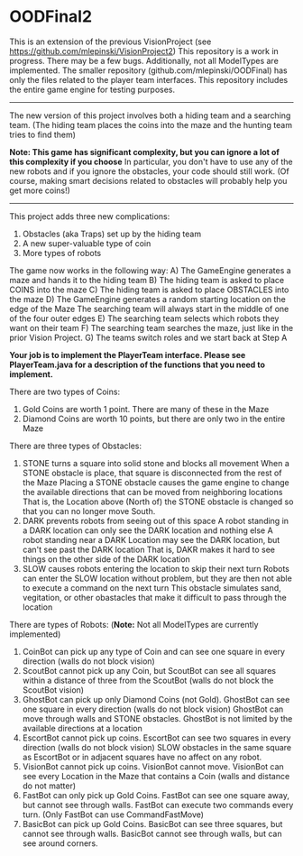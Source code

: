 # OODFinal2

This is an extension of the previous VisionProject (see https://github.com/mlepinski/VisionProject2)
This repository is a work in progress. There may be a few bugs. Additionally, not all ModelTypes are implemented.
The smaller repository (github.com/mlepinski/OODFinal) has only the files related to the player team interfaces.
This repository includes the entire game engine for testing purposes.

**********

The new version of this project involves both a hiding team and a searching team.
(The hiding team places the coins into the maze and the hunting team tries to find them)

**Note: This game has significant complexity, but you can ignore a lot of this complexity if you choose**
In particular, you don't have to use any of the new robots and if you ignore the obstacles, your code should still work. 
(Of course, making smart decisions related to obstacles will probably help you get more coins!)

**********

This project adds three new complications:
1) Obstacles (aka Traps) set up by the hiding team
2) A new super-valuable type of coin
3) More types of robots

The game now works in the following way:
A) The GameEngine generates a maze and hands it to the hiding team
B) The hiding team is asked to place COINS into the maze
C) The hiding team is asked to place OBSTACLES into the maze
D) The GameEngine generates a random starting location on the edge of the Maze
   The searching team will always start in the middle of one of the four outer edges
E) The searching team selects which robots they want on their team
F) The searching team searches the maze, just like in the prior Vision Project. 
G) The teams switch roles and we start back at Step A

**Your job is to implement the PlayerTeam interface. 
Please see PlayerTeam.java for a description of the functions that you need to implement.**

There are two types of Coins:
1) Gold Coins are worth 1 point. There are many of these in the Maze
2) Diamond Coins are worth 10 points, but there are only two in the entire Maze

There are three types of Obstacles:
1) STONE turns a square into solid stone and blocks all movement
   When a STONE obstacle is place, that square is disconnected from the rest of the Maze
   Placing a STONE obstacle causes the game engine to change the available directions that can be moved from neighboring locations
   That is, the Location above (North of) the STONE obstacle is changed so that you can no longer move South.
2) DARK prevents robots from seeing out of this space
   A robot standing in a DARK location can only see the DARK location and nothing else
   A robot standing near a DARK Location may see the DARK location, but can't see past the DARK location
   That is, DAKR makes it hard to see things on the other side of the DARK location
3) SLOW causes robots entering the location to skip their next turn
   Robots can enter the SLOW location without problem, but they are then not able to execute a command on the next turn
   This obstacle simulates sand, vegitation, or other obastacles that make it difficult to pass through the location
   
There are types of Robots: (**Note:** Not all ModelTypes are currently implemented)
1) CoinBot can pick up any type of Coin and can see one square in every direction (walls do not block vision)
2) ScoutBot cannot pick up any Coin, but ScoutBot can see all squares within a distance of three from the ScoutBot
   (walls do not block the ScoutBot vision)
3) GhostBot can pick up only Diamond Coins (not Gold). GhostBot can see one square in every direction (walls do not block vision)
   GhostBot can move through walls and STONE obstacles. GhostBot is not limited by the available directions at a location
4) EscortBot cannot pick up coins. EscortBot can see two squares in every direction (walls do not block vision)
   SLOW obstacles in the same square as EscortBot or in adjacent squares have no affect on any robot.
5) VisionBot cannot pick up coins. VisionBot cannot move. 
   VisionBot can see every Location in the Maze that contains a Coin (walls and distance do not matter)
6) FastBot can only pick up Gold Coins. FastBot can see one square away, but cannot see through walls.
   FastBot can execute two commands every turn. (Only FastBot can use CommandFastMove)
7) BasicBot can pick up Gold Coins. BasicBot can see three squares, but cannot see through walls. 
   BasicBot cannot see through walls, but can see around corners.
 
